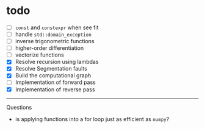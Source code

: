 # todo 
- [ ] `const` and `constexpr` when see fit
- [ ] handle `std::domain_exception`
- [ ] inverse trigonometric functions
- [ ] higher-order differentiation
- [ ] vectorize functions 
- [x] Resolve recursion using lambdas
- [x] Resolve Segmentation faults
- [x] Build the computational graph
- [ ] Implementation of forward pass
- [x] Implementation of reverse pass

--- 
Questions
- is applying functions into a for loop just as efficient as `numpy`?

